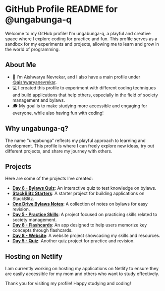 # GitHub Profile README for @ungabunga-q

Welcome to my GitHub profile! I'm ungabunga-q, a playful and creative space where I explore coding for practice and fun. This profile serves as a sandbox for my experiments and projects, allowing me to learn and grow in the world of programming.

## About Me

- 🌱 I’m Aishwarya Nevrekar, and I also have a main profile under [@aishwaryanevrekar](https://github.com/aishwaryanevrekar).
- 💻 I created this profile to experiment with different coding techniques and build applications that help others, especially in the field of society management and bylaws.
- 🎓 My goal is to make studying more accessible and engaging for everyone, while also having fun with coding!

## Why ungabunga-q?

The name "ungabunga" reflects my playful approach to learning and development. This profile is where I can freely explore new ideas, try out different projects, and share my journey with others.

## Projects

Here are some of the projects I've created:

- **[Day 6 - Bylaws Quiz](https://github.com/ungabunga-q/day-6-by-laws-quiz)**: An interactive quiz to test knowledge on bylaws.
- **[StackBlitz Starters](https://github.com/ungabunga-q/stackblitz-starters-wxcmqxsg)**: A starter project for building applications on StackBlitz.
- **[One Drive Bylaws Notes](https://github.com/ungabunga-q/one-drive-bylaws-notes)**: A collection of notes on bylaws for easy revision.
- **[Day 5 - Practice Skills](https://github.com/ungabunga-q/day-5-practice-skills)**: A project focused on practicing skills related to society management.
- **[Day 8 - Flashcards](https://github.com/ungabunga-q/day-8-flashcards)**: An app designed to help users memorize key concepts through flashcards.
- **[Day 8 - Website](https://github.com/ungabunga-q/day-8-website)**: A website project showcasing my skills and resources.
- **[Day 5 - Quiz](https://github.com/ungabunga-q/day-5-quiz)**: Another quiz project for practice and revision.

## Hosting on Netlify

I am currently working on hosting my applications on Netlify to ensure they are easily accessible for my mom and others who want to study effectively.

Thank you for visiting my profile! Happy studying and coding!
